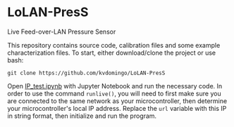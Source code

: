 # LoLAN-PresS
Live Feed-over-LAN Pressure Sensor

This repository contains source code, calibration files and some example characterization files. To start, either download/clone the project or use bash:

```
git clone https://github.com/kvdomingo/LoLAN-PresS
```

Open [IP_test.ipynb](IP_test.ipynb) with Jupyter Notebook and run the necessary code. In order to use the command `runlive()`, you will need to first make sure you are connected to the same network as your microcontroller, then determine your microcontroller's local IP address. Replace the `url` variable with this IP in string format, then initialize and run the program.
